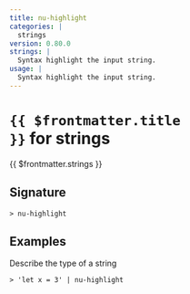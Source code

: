 ```yaml
---
title: nu-highlight
categories: |
  strings
version: 0.80.0
strings: |
  Syntax highlight the input string.
usage: |
  Syntax highlight the input string.
---
```


# <code>{{ $frontmatter.title }}</code> for strings

<div class='command-title'>{{ $frontmatter.strings }}</div>

## Signature

```> nu-highlight ```

## Examples

Describe the type of a string
```shell
> 'let x = 3' | nu-highlight

```
